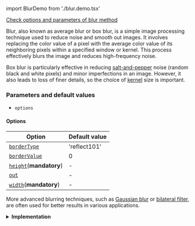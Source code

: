import BlurDemo from './blur.demo.tsx'

[Check options and parameters of blur method](https://image-js.github.io/image-js-typescript/classes/Image.html#blur 'link on github io')

Blur, also known as average blur or box blur, is a simple image processing technique used to reduce noise and smooth out images. It involves replacing the color value of a pixel with the average color value of its neighboring pixels within a specified window or kernel. This process effectively blurs the image and reduces high-frequency noise.

Box blur is particularly effective in reducing [salt-and-pepper](https://en.wikipedia.org/wiki/Salt-and-pepper_noise 'wikipedia link on salt and pepper noise') noise (random black and white pixels) and minor imperfections in an image. However, it also leads to loss of finer details, so the choice of [kernel](../../Glossary.md#kernel) size is important.

<BlurDemo />

### Parameters and default values

- `options`

#### Options

| Option                                                                                                       | Default value |
| ------------------------------------------------------------------------------------------------------------ | ------------- |
| [`borderType`](https://image-js.github.io/image-js-typescript/interfaces/BlurOptions.html#borderType)        | 'reflect101'  |
| [`borderValue`](https://image-js.github.io/image-js-typescript/interfaces/BlurOptions.html#borderValue)      | 0             |
| [`height`](https://image-js.github.io/image-js-typescript/interfaces/BlurOptions.html#height)(**mandatory**) | -             |
| [`out`](https://image-js.github.io/image-js-typescript/interfaces/BlurOptions.html#borderValue)              | -             |
| [`width`](https://image-js.github.io/image-js-typescript/interfaces/BlurOptions.html#width)(**mandatory**)   | -             |

More advanced blurring techniques, such as [Gaussian blur](./gaussianBlur.md 'internal link to gaussian blur') or [bilateral filter](https://en.wikipedia.org/wiki/Bilateral_filter 'wikipedia link on bilateral filters'), are often used for better results in various applications.

<details>
<summary>
<b>Implementation</b>
 </summary>

Here's how the box blur process works:

_Select a Kernel Size_: The first step is to choose the size of the kernel or window that will be used for the blurring operation. The kernel is typically a square matrix with odd dimensions, such as 3x3, 5x5, 7x7, etc. The larger the kernel, the more intense the blurring effect.

_Iterate through Pixels_: For each pixel in the image, the algorithm applies [convolution](../../Glossary.md#convolution).

_Calculate Average Color_: The algorithm calculates the average color value of all the pixels within the kernel.

_Replace Pixel Value_: The original pixel's color value is then replaced with the calculated average color value.

</details>
